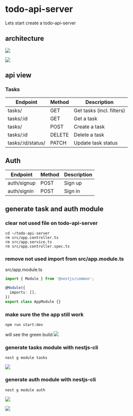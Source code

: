 # todo-api-server

Lets start create a todo-api-server

## architecture

![](https://i.imgur.com/eV0idop.png)

![](https://i.imgur.com/Osa727R.png)

## api view

### Tasks

| Endpoint          | Method | Description               |
| ----------------- | ------ | ------------------------- |
| tasks/            | GET    | Get tasks (incl. filters) |
| tasks/:id         | GET    | Get a task                |
| tasks/            | POST   | Create a task             |
| tasks/:id         | DELETE | Delete a task             |
| tasks/:id/status/ | PATCH  | Update task status        |

## Auth

| Endpoint          | Method | Description               |
| ----------------- | ------ | ------------------------- |
| auth/signup       | POST   | Sign up                   |
| auth/signin       | POST   | Sign in                   |

## generate task and auth module

### clear not used file on todo-api-server

```shell
cd ~/todo-api-server
rm src/app.controller.ts
rm src/app.service.ts
rm src/app.controller.spec.ts
```

### remove not used import from src/app.module.ts

src/app.module.ts
```typescript
import { Module } from '@nestjs/common';

@Module({
  imports: [],
})
export class AppModule {}
```
### make sure the the app still work

```shell
npm run start:dev
```
will see the green build
![](https://i.imgur.com/G6EAz1m.png)

### generate tasks module with nestjs-cli

```shell
nest g module tasks
```

![](https://i.imgur.com/XPJuHq0.png)


### generate auth module with nestjs-cli

```shell
nest g module auth
```

![](https://i.imgur.com/V7CnuZa.png)


![](https://i.imgur.com/GCN4HWS.png)